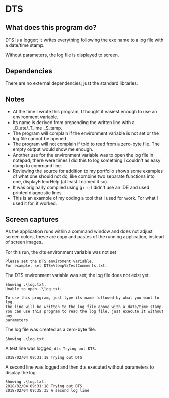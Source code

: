 # DTS

## What does this program do?
DTS is a logger; it writes everything following the exe name to a log file with a date/time stamp.

Without parameters, the log file is displayed to screen.

## Dependencies
There are no external dependencies; just the standard libraries.

## Notes
- At the time I wrote this program, I thought it easiest enough to use an environment variable.
- Its name is derived from prepending the written line with a _D_ate/_T_ime _S_tamp.
- The program will complain if the environment variable is not set or the log file cannot be opened
- The program will not complain if told to read from a zero-byte file. The empty output would show me enough.
- Another use for the environment variable was to open the log file in notepad; there were times I did this to log
  something I couldn't as easy dump to command line.
- Reviewing the source for addition to my portfolio shows some examples of what one should not do, like combine two
  separate functions into one, displayFileorHelp (at least I named it so).
- It was originally compiled using g++; I didn't use an IDE and used printed diagnostic lines.
- This is an example of my coding a tool that I used for work. For what I used it for, it worked.

## Screen captures
As the application runs within a command window and does not adjust screen colors, these are copy and pastes of the
running application, instead of screen images.

For this run, the dts environment variable was not set
```
Please set the DTS enviroment variable.
For example, set DTS=%temp%\TestComments.txt.
```
The DTS environment variable was set; the log file does not exist yet.
```
Showing .\log.txt.
Unable to open .\log.txt.

To use this program, just type its name followed by what you want to log.
The line will be written to the log file above with a date/time stamp.
You can use this program to read the log file, just execute it without any
parameters.

```
The log file was created as a zero-byte file.
```
Showing .\log.txt.

```
A test line was logged, ```dts Trying out DTS```.
```
2018/02/04 09:31:18 Trying out DTS

```
A second line was logged and then dts executed without parameters to display the log.
```
Showing .\log.txt.
2018/02/04 09:31:18 Trying out DTS
2018/02/04 09:35:35 A second log line
```
